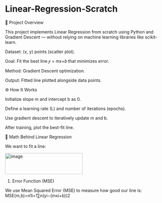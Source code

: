 # Linear-Regression-Scratch

📌 Project Overview

This project implements Linear Regression from scratch using Python and Gradient Descent — without relying on machine learning libraries like scikit-learn.

Dataset: (x, y) points (scatter plot).

Goal: Fit the best line 
𝑦 = 𝑚𝑥+𝑏
that minimizes error.

Method: Gradient Descent optimization.

Output: Fitted line plotted alongside data points.

⚙️ How It Works

Initialize slope m and intercept b as 0.

Define a learning rate (L) and number of iterations (epochs).

Use gradient descent to iteratively update m and b.

After training, plot the best-fit line.


🧮 Math Behind Linear Regression

We want to fit a line:

<img width="255" height="69" alt="image" src="https://github.com/user-attachments/assets/394621b0-9769-4d1e-ae01-ff903cde4d2d" />

1. Error Function (MSE)

We use Mean Squared Error (MSE) to measure how good our line is:
MSE(m,b)=n1​i=1∑n​(yi​−(mxi​+b))2
